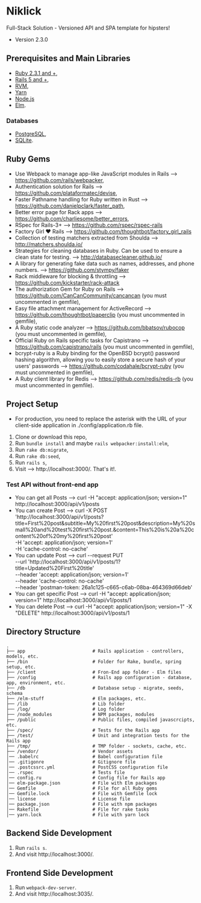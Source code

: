 # Niklick
Full-Stack Solution - Versioned API and SPA template for hipsters!

* Version 2.3.0

## Prerequisites and Main Libraries
* [Ruby 2.3.1 and +](https://www.ruby-lang.org/en/downloads/),
* [Rails 5 and +](http://guides.rubyonrails.org/getting_started.html),
* [RVM](https://rvm.io/),
* [Yarn](https://yarnpkg.com/lang/en/)
* [Node.js](https://nodejs.org/en/)
* [Elm](http://elm-lang.org/).

### Databases
* [PostgreSQL](https://www.postgresql.org/docs/),
* [SQLite](https://sqlite.org/).

## Ruby Gems
* Use Webpack to manage app-like JavaScript modules in Rails --> https://github.com/rails/webpacker,
* Authentication solution for Rails --> https://github.com/plataformatec/devise,
* Faster Pathname handling for Ruby written in Rust  --> https://github.com/danielpclark/faster_path,
* Better error page for Rack apps --> https://github.com/charliesome/better_errors,
* RSpec for Rails-3+ --> https://github.com/rspec/rspec-rails
* Factory Girl ♥ Rails --> https://github.com/thoughtbot/factory_girl_rails
* Collection of testing matchers extracted from Shoulda --> http://matchers.shoulda.io/
* Strategies for cleaning databases in Ruby. Can be used to ensure a clean state for testing. --> http://databasecleaner.github.io/
* A library for generating fake data such as names, addresses, and phone numbers. --> https://github.com/stympy/faker
* Rack middleware for blocking & throttling --> https://github.com/kickstarter/rack-attack
* The authorization Gem for Ruby on Rails --> https://github.com/CanCanCommunity/cancancan (you must uncommented in gemfile),
* Easy file attachment management for ActiveRecord --> https://github.com/thoughtbot/paperclip (you must uncommented in gemfile),
* A Ruby static code analyzer --> https://github.com/bbatsov/rubocop (you must uncommented in gemfile),
* Official Ruby on Rails specific tasks for Capistrano --> https://github.com/capistrano/rails (you must uncommented in gemfile),  
* bcrypt-ruby is a Ruby binding for the OpenBSD bcrypt() password hashing algorithm, allowing you to easily store a secure hash of your users' passwords --> https://github.com/codahale/bcrypt-ruby (you must uncommented in gemfile),
* A Ruby client library for Redis --> https://github.com/redis/redis-rb (you must uncommented in gemfile).

## Project Setup

* For production, you need to replace the asterisk with the URL of your client-side application in ./config/application.rb file.

1. Clone or download this repo,
2. Run `bundle install` and maybe `rails webpacker:install:elm`,
3. Run `rake db:migrate`,
4. Run `rake db:seed`,
5. Run `rails s`, 
6. Visit --> http://localhost:3000/. That's it!.

### Test API without front-end app
* You can get all Posts --> curl -H "accept: application/json; version=1" http://localhost:3000/api/v1/posts
* You can create Post --> curl -X POST \
  'http://localhost:3000/api/v1/posts?title=First%20post&subtitle=My%20first%20post&description=My%20small%20and%20test%20first%20post.&content=This%20is%20a%20content%20of%20my%20first%20post' \
  -H 'accept: application/json; version=1' \
  -H 'cache-control: no-cache' 
* You can update Post --> curl --request PUT \
  --url 'http://localhost:3000/api/v1/posts/1?title=Updated%20First%20title' \
  --header 'accept: application/json; version=1' \
  --header 'cache-control: no-cache' \
  --header 'postman-token: 26a1c125-c665-c6ab-08ba-464369d66deb'
* You can get specific Post --> curl -H "accept: application/json; version=1" http://localhost:3000/api/v1/posts/1
* You can delete Post --> curl -H "accept: application/json; version=1" -X "DELETE" http://localhost:3000/api/v1/posts/1

## Directory Structure

```shell
.
├── app                         # Rails application - controllers, models, etc.
├── /bin                        # Folder for Rake, bundle, spring setup, etc.
├── /client                     # Fron-End app folder - Elm files
├── /config                     # Rails app configuration - database, app, environment, etc.
├── /db                         # Database setup - migrate, seeds, schema
├── /elm-stuff                  # Elm packages, etc.
├── /lib                        # Lib folder
├── /log/                       # Log folder
├── /node_modules               # NPM packages, modules
├── /public                     # Public files, compiled javascrcipts, etc.
├── /spec/                      # Tests for the Rails app
├── /test/                      # Unit and integration tests for the Rails app
├── /tmp/                       # TMP folder - sockets, cache, etc.
├── /vendor/                    # Vendor assets
│── .babelrc                    # Babel configuration file
│── .gitigonre                  # Gitignore file
│── .postcssrc.yml              # PostCSS configuration file
│── .rspec                      # Tests file
│── config.ru                   # Config file for Rails app
│── elm-package.json            # File with Elm packages
│── Gemfile                     # File for all Ruby gems
│── Gemfile.lock                # File with Gemfile lock
│── license                     # License file
│── package.json                # File with npm packages
│── Rakefile                    # File for rake tasks
│── yarn.lock                   # File with yarn lock
```

## Backend Side Development
1. Run `rails s`.
2. And visit http://localhost:3000/.

## Frontend Side Development
1. Run `webpack-dev-server`.
2. And visit http://localhost:3035/.